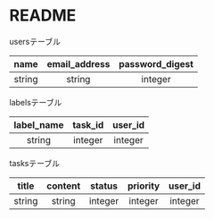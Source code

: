 # README

usersテーブル

|name|email_address|password_digest|
|:-:|:-:|:-:|
|string|string|integer|

labelsテーブル

|label_name|task_id|user_id|
|:-:|:-:|:-:|
|string|integer|integer|

tasksテーブル

|title|content|status|priority|user_id|
|:-:|:-:|:-:|:-:|:-:|
|string|string|integer|integer|integer|
